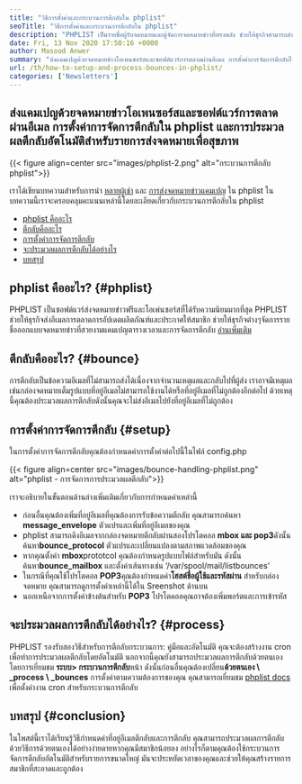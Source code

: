 ```yaml
---
title: "วิธีการตั้งค่าและกระบวนการตีกลับใน phplist" 
seoTitle: "วิธีการตั้งค่าและกระบวนการตีกลับใน phplist" 
description: "PHPLIST เป็นรายชื่อผู้รับจดหมายและผู้จัดการจดหมายข่าวที่ทรงพลัง ช่วยให้ธุรกิจสามารถส่งแคมเปญจดหมายข่าวและดำเนินการตีกลับได้อย่างง่ายดาย" 
date: Fri, 13 Nov 2020 17:50:16 +0000
author: Masood Anwer
summary: "ส่งแคมเปญด้วยจดหมายข่าวโอเพนซอร์สและซอฟต์แวร์การตลาดผ่านอีเมล การตั้งค่าการจัดการตีกลับใน phplist และการประมวลผลตีกลับอัตโนมัติสำหรับรายการส่งจดหมายเพื่อสุขภาพ" 
url: /th/how-to-setup-and-process-bounces-in-phplist/
categories: ['Newsletters']
---
```


## ส่งแคมเปญด้วยจดหมายข่าวโอเพนซอร์สและซอฟต์แวร์การตลาดผ่านอีเมล การตั้งค่าการจัดการตีกลับใน phplist และการประมวลผลตีกลับอัตโนมัติสำหรับรายการส่งจดหมายเพื่อสุขภาพ

{{< figure align=center src="images/phplist-2.png" alt="กระบวนการตีกลับ phplist">}}

เราได้เขียนบทความสำหรับการนำ [หลายผู้เช่า][1] และ [การส่งจดหมายข่าวแคมเปญ][2] ใน phplist ในบทความนี้เราจะครอบคลุมคะแนนเหล่านี้โดยละเอียดเกี่ยวกับกระบวนการตีกลับใน phplist
  * [phplist คืออะไร][3]
  * [ตีกลับคืออะไร][4]
  * [การตั้งค่าการจัดการตีกลับ][5]
  * [จะประมวลผลการตีกลับได้อย่างไร][6]
  * [บทสรุป][7]

## phplist คืออะไร? {#phplist}

PHPLIST เป็นซอฟต์แวร์ส่งจดหมายข่าวฟรีและโอเพ่นซอร์สที่ได้รับความนิยมมากที่สุด PHPLIST ช่วยให้ธุรกิจส่งอีเมลการตลาดการอัปเดตผลิตภัณฑ์และประกาศให้สมาชิก ช่วยให้ธุรกิจต่างๆจัดการรายชื่อออกแบบจดหมายข่าวที่สวยงามแคมเปญตารางเวลาและการจัดการตีกลับ [อ่านเพิ่มเติม][8]

## ตีกลับคืออะไร? {#bounce}

การตีกลับเป็นข้อความอีเมลที่ไม่สามารถส่งได้เนื่องจากจำนวนเหตุผลและกลับไปที่ผู้ส่ง เราอาจมีเหตุผลเช่นกล่องจดหมายเต็มรูปแบบที่อยู่อีเมลไม่สามารถใช้งานได้หรือที่อยู่อีเมลที่ไม่ถูกต้องอีกต่อไป ด้วยเหตุนี้คุณต้องประมวลผลการตีกลับดังนั้นคุณจะไม่ส่งอีเมลไปยังที่อยู่อีเมลที่ไม่ถูกต้อง

## การตั้งค่าการจัดการตีกลับ {#setup}

ในการตั้งค่าการจัดการตีกลับคุณต้องกำหนดค่าการตั้งค่าต่อไปนี้ในไฟล์ config.php

{{< figure align=center src="images/bounce-handling-phplist.png" alt="phplist - การจัดการการประมวลผลตีกลับ">}}

เราจะอธิบายในขั้นตอนด้านล่างเพิ่มเติมเกี่ยวกับการกำหนดค่าเหล่านี้
  * ก่อนอื่นคุณต้องเพิ่มที่อยู่อีเมลที่คุณต้องการรับข้อความตีกลับ คุณสามารถค้นหา **message_envelope** ตัวแปรและเพิ่มที่อยู่อีเมลของคุณ
* phplist สามารถดึงอีเมลจากกล่องจดหมายตีกลับผ่านสองโปรโตคอล **mbox และ pop3**ดังนั้นค้นหา**bounce_protocol** ตัวแปรและเปลี่ยนแปลงตามสภาพแวดล้อมของคุณ
* หากคุณตั้งค่า **mbox**prototcol คุณต้องกำหนดรูปแบบไฟล์สำหรับมัน ดังนั้นค้นหา**bounce_mailbox** และตั้งค่าเส้นทางเช่น ‘/var/spool/mail/listbounces’
* ในกรณีที่คุณใช้โปรโตคอล **POP3**คุณต้องกำหนดค่า**โฮสต์ชื่อผู้ใช้และรหัสผ่าน** สำหรับกล่องจดหมาย คุณสามารถดูการตั้งค่าเหล่านี้ได้ใน Sreenshot ด้านบน
* นอกเหนือจากการตั้งค่าข้างต้นสำหรับ **POP3** โปรโตคอลคุณอาจต้องเพิ่มพอร์ตและการเข้ารหัส

## จะประมวลผลการตีกลับได้อย่างไร? {#process}

PHPLIST รองรับสองวิธีสำหรับการตีกลับกระบวนการ: คู่มือและอัตโนมัติ คุณจะต้องสร้างงาน cron เพื่อทำการประมวลผลตีกลับโดยอัตโนมัติ นอกจากนี้คุณยังสามารถประมวลผลการตีกลับด้วยตนเองโดยการเยี่ยมชม **ระบบ> กระบวนการตีกลับ**หน้า ดังนั้นก่อนอื่นคุณต้องเปลี่ยน**ด้วยตนเอง \ _process \ _bounces** การตั้งค่าตามความต้องการของคุณ คุณสามารถเยี่ยมชม [phplist docs][9] เพื่อตั้งค่างาน cron สำหรับกระบวนการตีกลับ

## บทสรุป {#conclusion}

ในโพสต์นี้เราได้เรียนรู้วิธีกำหนดค่าที่อยู่อีเมลตีกลับและการตีกลับ คุณสามารถประมวลผลการตีกลับด้วยวิธีการด้วยตนเองได้อย่างง่ายดายหากคุณมีสมาชิกน้อยลง อย่างไรก็ตามคุณต้องใช้กระบวนการจัดการตีกลับอัตโนมัติสำหรับรายการขนาดใหญ่ มันจะประหยัดเวลาของคุณและช่วยให้คุณสร้างรายการสมาชิกที่สะอาดและถูกต้อง



[1]: https://blog.containerize.com/newsletter/how-to-implement-multi-tenancy-in-phplist/
[2]: https://blog.containerize.com/newsletter/how-to-create-and-send-newsletter-using-phplist/
[3]: #phplist
[4]: #bounce
[5]: #setup
[6]: #process
[7]: #conclusion
[8]: https://products.containerize.com/newsletter/phplist
[9]: https://www.phplist.org/manual/books/phplist-manual/page/setting-up-your-cron
